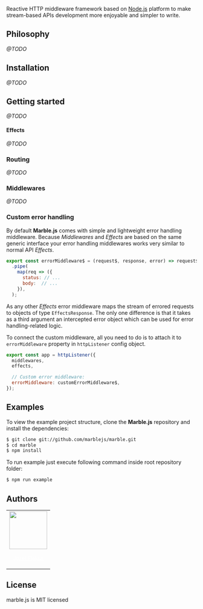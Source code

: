 Reactive HTTP middleware framework based on <a href="http://nodejs.org" target="blank">Node.js</a> platform to make stream-based APIs development more enjoyable and simpler to write.

## Philosophy

*@TODO*

## Installation

*@TODO*

## Getting started

*@TODO*

#### Effects

*@TODO*

### Routing

*@TODO*

### Middlewares

*@TODO*

### Custom error handling

By default **Marble.js** comes with simple and lightweight error handling middleware.
Because *Middlewares* and *Effects* are based on the same generic interface your error
handling middlewares works very similar to normal API *Effects*.

```javascript
export const errorMiddleware$ = (request$, response, error) => request$
  .pipe(
    map(req => ({
      status: // ...
      body:  // ...
    }),
  );
```

As any other *Effects* error middleware maps the stream of errored requests to objects of type `EffectsResponse`.
The only one difference is that it takes as a third argument an intercepted error object which can be used
for error handling-related logic.

To connect the custom middleware, all you need to do is to attach it to `errorMiddleware` property in
`httpListener` config object.

```javascript
export const app = httpListener({
  middlewares,
  effects,

  // Custom error middleware:
  errorMiddleware: customErrorMiddleware$,
});
```

## Examples

To view the example project structure, clone the **Marble.js** repository and install the dependencies:

```bash
$ git clone git://github.com/marblejs/marble.git
$ cd marble
$ npm install
```

To run example just execute following command inside root repository folder:

```bash
$ npm run example
```

## Authors

<table>
  <tr>
    <td>
      <a href="https://github.com/JozefFlakus" style="color: white">
        <img src="https://github.com/JozefFlakus.png?s=150" width="100"/>
        <p style="text-align: center"><small>Józef Flakus</small></p>
      </a>
    </td>
  </tr>
</table>

## License

marble.js is MIT licensed
